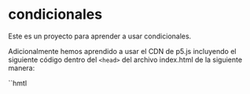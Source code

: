 # condicionales

Este es un proyecto para aprender a usar condicionales.

Adicionalmente hemos aprendido a usar el CDN de p5.js incluyendo el siguiente código dentro del `<head>` del archivo index.html de la siguiente manera:

``hmtl

<script src="https://cdn.jsdelivr.net/npm/p5@1.11.0/lib/p5.min.js"></script>

```

```
